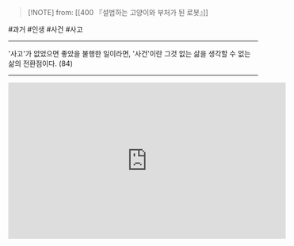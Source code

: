  > [!NOTE] from: [[400 『설법하는 고양이와 부처가 된 로봇』]]

#과거 #인생 #사건 #사고 

--- 
 '사고'가 없었으면 좋았을 불행한 일이라면, '사건'이란 그것 없는 삶을 생각할 수 없는 삶의 전환점이다. (84)

--- 
<iframe width="560" height="315" src="https://www.youtube.com/embed/vEf18OWCwHU?start=588" title="YouTube video player" frameborder="0" allow="accelerometer; autoplay; clipboard-write; encrypted-media; gyroscope; picture-in-picture" allowfullscreen></iframe>